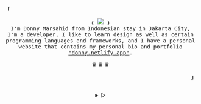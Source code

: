 <p align="left"><b><samp>「</samp></b></p>
  <p align="center">
     <samp>
    &#10100; <img src="https://readme-typing-svg.herokuapp.com?color=ffffff&size=14&center=true&vCenter=true&multiline=true&width=180&height=23&lines=Hello+World+...+!+"/> &#10101;<br>
    I'm Donny Marsahid from Indonesian stay in Jakarta City, I'm a developer, I like to learn design as well as certain programming languages and frameworks, and I have a personal website that contains my personal bio and portfolio  <a href="https://donny.netlify.app/" target="_blank">"donny.netlify.app"</a>.
    </samp>
    <p align="center">&#9819; &#9819; &#9819;</p>
  </p>
<p align="right"><b><samp>」</samp></b></p>

<br>
<details align="left">
<summary align="center"> &#9655; </summary>

<h2></h2><br>
<p align="center">
  <samp>
  &#9742;
  	[<a href="https://www.instagram.com/donnymrshd/">Instagram</a>]
    [<a href="donnymrshd.94@gmail.com">E-Mail</a>]
  &#9742;
  </samp>
</p>

<h2></h2>

![Anurag's GitHub stats](https://github-readme-stats.vercel.app/api?username=donnymarsahid&show_icons=true&theme=radical)





